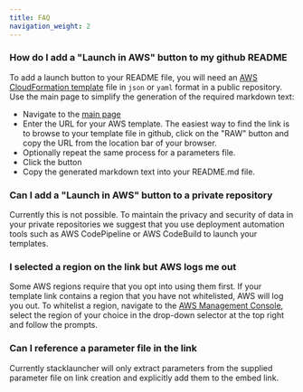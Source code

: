 ```yaml
---
title: FAQ
navigation_weight: 2
---
```


### How do I add a "Launch in AWS" button to my github README

To add a launch button to your README file, you will need an [AWS CloudFormation template](https://docs.aws.amazon.com/AWSCloudFormation/latest/UserGuide/template-formats.html) file in `json` or `yaml` format in a public repository. Use the main page to simplify the generation of the required markdown text:

* Navigate to the [main page](https://www.stacklauncher.cloud)
* Enter the URL for your AWS template. The easiest way to find the link is to browse to your template file in github, click on the "RAW" button and copy the URL from the location bar of your browser.
* Optionally repeat the same process for a parameters file. 
* Click the button
* Copy the generated markdown text into your README.md file.

### Can I add a "Launch in AWS" button to a private repository

Currently this is not possible. To maintain the privacy and security of data in your private repositories we suggest that you use deployment automation tools such as AWS CodePipeline or AWS CodeBuild to launch your templates.

### I selected a region on the link but AWS logs me out

Some AWS regions require that you opt into using them first. If your template link contains a region that you have not whitelisted, AWS will log you out. To whitelist a region, navigate to the [AWS Management Console](https://console.aws.amazon.com/console/home), select the region of your choice in the drop-down selector at the top right and follow the prompts.

### Can I reference a parameter file in the link

Currently stacklauncher will only extract parameters from the supplied parameter file on link creation and explicitly add them to the embed link.